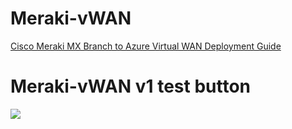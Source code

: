 # Meraki-vWAN

[Cisco Meraki MX Branch to Azure Virtual WAN Deployment Guide](https://documentation.meraki.com/MX/Deployment_Guides/Cisco_Meraki_MX_Branch_to_Azure_Virtual_WAN_Deployment_Guide#widget-files)


# Meraki-vWAN v1 test button

<p paraeid="{64a2ee5c-10c5-4dfc-9c8b-0afc3ffe73ca}{76}" paraid="1501755852"><a href="https://portal.azure.com/#create/Microsoft.Template/uri/https%3A%2F%2Fraw.githubusercontent.com%2Fcristianoscarpa92%2FMeraki-vWAN%2Fmaster%2Fazuredeploy.json" title="Deploy to Azure Public Cloud">
<img src="http://azuredeploy.net/deploybutton.png" /></a> <a href="https://portal.azure.com/#create/Microsoft.Template/uri/https%3A%2F%2Fraw.githubusercontent.com%2Fcristianoscarpa92%2FMeraki-vWAN%2Fmaster%2Fazuredeploy.json" title="Deploy to Azure Public Cloud"></a></p>
